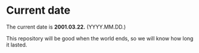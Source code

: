 # Current date

The current date is **2001.03.22.** (YYYY.MM.DD.)

This repository will be good when the world ends, so we will know how long it lasted.